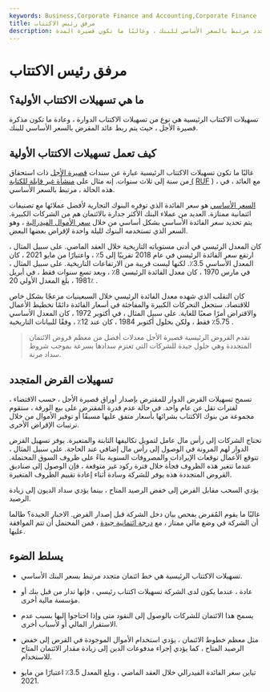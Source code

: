 ```yaml
---
keywords: Business,Corporate Finance and Accounting,Corporate Finance
title: مرفق رئيس الاكتتاب
description: تسهيلات الاكتتاب الرئيسية هي خط ائتمان متجدد مرتبط بالسعر الأساسي للبنك ، وغالبًا ما تكون قصيرة المدة.
---
```


# مرفق رئيس الاكتتاب
## ما هي تسهيلات الاكتتاب الأولية؟

تسهيلات الاكتتاب الرئيسية هي نوع من تسهيلات الاكتتاب الدوارة ، وعادة ما تكون مذكرة قصيرة الأجل ، حيث يتم ربط عائد المقرض بالسعر الأساسي للبنك.

## كيف تعمل تسهيلات الاكتتاب الأولية

غالبًا ما تكون تسهيلات الاكتتاب الرئيسية عبارة عن سندات [قصيرة الأجل](/short-term-note) ذات استحقاق من سنة إلى ثلاث سنوات. إنه مثال على [منشأة غير قابلة للكتابة (](/ruf) [RUF](/ruf) ) ، مع العائد ، في هذه الحالة ، مرتبط بالسعر الأساسي.

[السعر الأساسي](/primerate) هو سعر الفائدة الذي توفره البنوك التجارية لأفضل عملائها مع تصنيفات ائتمانية ممتازة. العديد من عملاء البنك الأكثر جدارة بالائتمان هم من الشركات الكبيرة. يتم تحديد سعر الفائدة الأساسي بشكل أساسي من خلال [سعر الأموال الفيدرالية](/federalfundsrate) ، وهو السعر الذي تستخدمه البنوك لليلة واحدة لإقراض بعضها البعض.

كان المعدل الرئيسي في أدنى مستوياته التاريخية خلال العقد الماضي. على سبيل المثال ، ارتفع سعر الفائدة الرئيسي في عام 2018 تقريبًا إلى 5٪ ، واعتبارًا من مايو 2021 ، كان المعدل الأساسي 3.5٪. لكنها ليست قريبة من الارتفاعات التاريخية. على سبيل المثال ، في مارس 1970 ، كان معدل الفائدة الرئيسي 8٪ ، وبعد تسع سنوات فقط ، في أبريل 1981 ، بلغ المعدل الأولي 20٪ .

كان التقلب الذي شهده معدل الفائدة الرئيسي خلال السبعينيات مزعجًا بشكل خاص للاقتصاد. ستجعل التحركات الكبيرة والمفاجئة في أسعار الفائدة دائمًا تخطيط الأعمال والاقتراض أمرًا صعبًا للغاية. على سبيل المثال ، في أكتوبر 1972 ، كان المعدل الأساسي 5.75٪ فقط ، ولكن بحلول أكتوبر 1984 ، كان عند 12٪ ، وفقًا للبيانات التاريخية .

> تقدم القروض الرئيسية قصيرة الأجل معدلات أفضل من معظم قروض الائتمان المتجددة وهي حلول جيدة للشركات التي تعتزم سدادها بسرعة بموجب شروط سداد مرنة.

>

## تسهيلات القرض المتجدد

تسمح تسهيلات القرض الدوار للمقترض بإصدار أوراق قصيرة الأجل ، حسب الاقتضاء ، لفترات تقل عن عام واحد. في حالة عدم قدرة المقترض على بيع الورقة ، ستقوم مجموعة من بنوك الاكتتاب بشرائها بأسعار متفق عليها مسبقًا أو توفير الأموال من خلال ترتيبات الإقراض الأخرى.

تحتاج الشركات إلى رأس مال عامل لتمويل تكاليفها الثابتة والمتغيرة. يوفر تسهيل القرض الدوار لهم المرونة في الوصول إلى رأس مال إضافي عند الحاجة. على سبيل المثال ، تتوقع الأعمال توقعات الإيرادات والمصروفات السنوية بناءً على ظروف السوق المحتملة. عندما تتغير هذه الظروف فجأة خلال فترة ركود غير متوقعة ، فإن الوصول إلى صناديق القروض المتجددة هذه يوفر للشركة وسادة أثناء إعادة تقييم الظروف المتغيرة.

يؤدي السحب مقابل القرض إلى خفض الرصيد المتاح ، بينما يؤدي سداد الديون إلى زيادة الرصيد.

غالبًا ما يقوم المُقرض بفحص بيان دخل الشركة قبل إصدار القرض. الاخبار الجيدة؟ طالما أن الشركة في وضع مالي ممتاز ، مع [درجة ائتمانية جيدة](/credit_score) ، فمن المحتمل أن تتم الموافقة عليها.

## يسلط الضوء

- تسهيلات الاكتتاب الرئيسية هي خط ائتمان متجدد مرتبط بسعر البنك الأساسي.

- عادة ، عندما يكون لدى الشركة تسهيلات اكتتاب رئيسي ، فإنها تدار من قبل بنك أو مؤسسة مالية أخرى.

- يسمح هذا الائتمان للشركات بالوصول إلى النقود متى وإذا احتاجوا إليها بسبب عدم الاستقرار المالي أو لأسباب أخرى.

- مثل معظم خطوط الائتمان ، يؤدي استخدام الأموال الموجودة في القرض إلى خفض الرصيد المتاح ، كما يؤدي إجراء مدفوعات الدين إلى زيادة مقدار الائتمان المتاح للاستخدام.

- تباين سعر الفائدة الفيدرالي خلال العقد الماضي ، وبلغ المعدل 3.5٪ اعتبارًا من مايو 2021.

